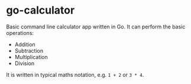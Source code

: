 # go-calculator
Basic command line calculator app written in Go. It can perform the basic operations:

- Addition
- Subtraction
- Multiplication
- Division

It is written in typical maths notation, e.g. `1 + 2` or `3 * 4`.
